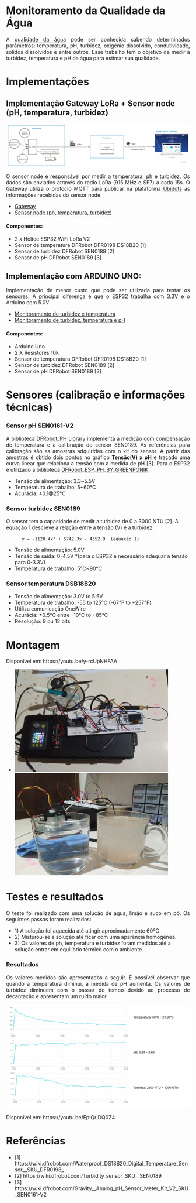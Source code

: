 # Monitoramento da Qualidade da Água

<p align="justify">  A <a href="https://docs.google.com/presentation/d/1uHk2DYrfxsaQ3JNXLhX1uGLU5sidi7bCZawYK-Eue2A/edit?usp=sharing" >qualidade da água</a> pode ser conhecida sabendo determinados parâmetros: temperatura, pH, turbidez, oxigênio dissolvido, condutividade, solidos dissolvidos e entre outros. Esse trabalho tem o objetivo de medir a turbidez, temperatura e pH da água para estimar sua qualidade. </p>

# Implementações

<h2>Implementação Gateway LoRa + Sensor node (pH, temperatura, turbidez)</h2>
<p align="justify">
   <img src="https://github.com/FelipeCamargoXavier/water-quality/blob/main/images/prototipo1.jpg?raw=true"/>
</p>

<p align="justify">
  O sensor node é responsável por medir a temperatura, ph e turbidez. Os dados são enviados através do radio LoRa (915 MHz e SF7) a cada 15s. O Gateway utiliza o protoclo MQTT para publicar na plataforma <a href="https://ubidots.com/">Ubidots</a> as informações recebidas do sensor node.
</p>

<ul>
  <li><a href="https://github.com/FelipeCamargoXavier/water-quality/blob/main/gateway-lora-monitoramento-agua.cpp">Gateway</a></li>
  <li><a href="https://github.com/FelipeCamargoXavier/water-quality/blob/main/end-node-temperatura-ph-turbidez.cpp">Sensor node (ph, temperatura, turbidez)</a></li>
</ul>

<h4>Componentes:</h4>
<ul>
  <li>2 x Heltec ESP32 WiFi LoRa V2</li>
  <li>Sensor de temperatura DFRobot DFR0198 DS18B20 [1]</li>
  <li>Sensor de turbidez DFRobot SEN0189 [2] </li>
   <li>Sensor de pH DFRobot SEN0189 [3] </li>
</ul>

<h2>Implementação com ARDUINO UNO:</h2>

<p align="justify"> Implementação de menor custo que pode ser utilizada para testar os sensores. A principal diferença é que o ESP32 trabalha com 3.3V e o 
  Arduino com 5.0V
</p>

<ul>
  <li><a href="https://github.com/FelipeCamargoXavier/water-quality/blob/main/turbity-temperature.ino">Monitoramento de turbidez e temperatura</a></li>
  <li><a href="https://github.com/FelipeCamargoXavier/water-quality/blob/main/turbity-temperature-ph.ino">Monitoramento de turbidez, temperatura e pH</a></li>
</ul>


<h4>Componentes:</h4>
<ul>
  <li>Arduino Uno</li>
  <li>2 X Resistores 10k</li>
  <li>Sensor de temperatura DFRobot DFR0198 DS18B20 [1]</li>
  <li>Sensor de turbidez DFRobot SEN0189 [2] </li>
   <li>Sensor de pH DFRobot SEN0189 [3] </li>
</ul>



# Sensores (calibração e informações técnicas)

<h3> Sensor pH SEN0161-V2 </h3>

<p align="justify"> 
A biblioteca <a href="https://github.com/DFRobot/DFRobot_PH">DFRobot_PH Library</a>  implementa a medição com compensação de temperatura e a calibração do sensor SEN0189. As referências para calibração são as amostras adquiridas com o kit do sensor. A partir das amostras é obtido dois pontos no gráfico <b>Tensão(V) x pH</b> e traçado uma curva linear que relaciona a tensão com a medida de pH [3]. Para o ESP32 é utilizado a biblioteca <a href="https://github.com/GreenPonik/DFRobot_ESP_PH_BY_GREENPONIK">DFRobot_ESP_PH_BY_GREENPONIK</a>.
</p>

<ul>
  <li>Tensão de alimentação: 3.3~5.5V</li>
  <li>Temperatura de trabalho: 5~60°C</li>
  <li>Acurácia: ±0.1@25℃</li>
</ul>

<h3> Sensor turbidez SEN0189 </h3>

<p>
  O sensor tem a capacidade de medir a turbidez de 0 a 3000 NTU [2]. A equação 1 descreve a relação entre a tensão (V) e a turbidez:
  
          y = -1120.4x² + 5742.3x - 4352.9  (equação 1)
</p>

  <ul>
  <li>Tensão de alimentação: 5.0V</li>
  <li>Tensão de saída: 0-4.5V  *(para o ESP32 é necessário adequar a tensão para 0-3.3V)</li>
  <li>Temperatura de trabalho: 5℃~90℃</li>
  </ul>
  
<h3> Sensor temperatura DSB18B20 </h3>

 <ul>
  <li>Tensão de alimentação: 3.0V to 5.5V</li>
  <li>Temperatura de trabalho: -55 to 125℃ (-67℉ to +257℉)</li>
  <li>Utiliza comunicação OneWire</li>
  <li>Acurácia: ±0.5℃ entre -10℃ to +85℃</li>
  <li>Resolução: 9 ou 12 bits</li>
  </ul>

# Montagem



<p>Disponível em: https://youtu.be/y-rcUpNHFAA</p>

<p align="justify">
   <ul><li>
   <img src="https://github.com/FelipeCamargoXavier/water-quality/blob/main/images/sensor_node.jpeg?raw=true" width="420" height="280"/>
   <img src="https://github.com/FelipeCamargoXavier/water-quality/blob/main/images/testes_turbidez.jpeg?raw=true" width="420" height="280"/>
      </li></ul>
</p>
</p>



# Testes e resultados

<p align="justify"> 
  O teste foi realizado com uma solução de água, limão e suco em pó. Os seguintes passos foram realizados:
   <ul>
  <li>1) A solução foi aquecida até atingir aproximadamente 60ºC</li>
  <li>2) Misturou-se a solução até ficar com uma aparência homogênea.</li>
  <li>3) Os valores de ph, temperatura e turbidez foram medidos até a solução entrar em equilíbrio térmico com o ambiente.</li>
  </ul>
  </p>
  
  <h3> Resultados </h3>
  
 <p align="justify"> 
  Os valores medidos são apresentados a seguir. É possível observar que quando a temperatura diminui, a medida de pH aumenta. 
    Os valores de turbidez diminuem com o passar do tempo devido ao processo de decantação e apresentam um ruído maior.
</p>



![Resultados](https://github.com/FelipeCamargoXavier/water-quality/blob/main/images/resultados_teste.svg)





<p>Disponível em: https://youtu.be/EplQrjDQ0Z4</p>

  


# Referências

<ul>
  <li>[1] https://wiki.dfrobot.com/Waterproof_DS18B20_Digital_Temperature_Sensor__SKU_DFR0198_</li>
  <li>[2] https://wiki.dfrobot.com/Turbidity_sensor_SKU__SEN0189</li>
   <li>[3] https://wiki.dfrobot.com/Gravity__Analog_pH_Sensor_Meter_Kit_V2_SKU_SEN0161-V2 </li>
</ul>


